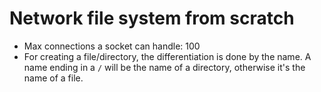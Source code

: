 # Network file system from scratch

- Max connections a socket can handle: 100
- For creating a file/directory, the differentiation is done by the name. A name ending in a `/` will be the name of a directory, otherwise it's the name of a file.